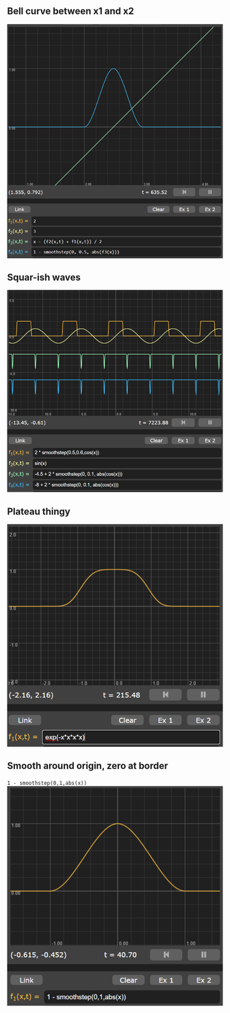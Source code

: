 ## Bell curve between x1 and x2

![](2021-10-04-00-17-20.png)

## Squar-ish waves

![](2021-10-04-00-05-06.png)

## Plateau thingy

![](2021-10-04-00-15-59.png)

## Smooth around origin, zero at border

`1 - smoothstep(0,1,abs(x))`
![](2021-10-04-00-16-39.png)

